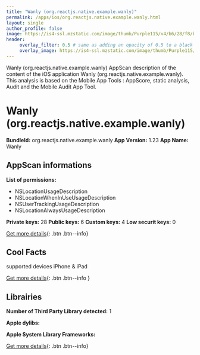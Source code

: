 ```yaml
---
title: "Wanly (org.reactjs.native.example.wanly)"
permalink: /apps/ios/org.reactjs.native.example.wanly.html
layout: single
author_profile: false
image: https://is4-ssl.mzstatic.com/image/thumb/Purple115/v4/b6/28/f8/b628f8f0-adcc-e704-2a79-cda838c90ccb/AppIcon-0-0-1x_U007emarketing-0-0-0-7-0-0-sRGB-0-0-0-GLES2_U002c0-512MB-85-220-0-0.png/512x512bb.jpg
header: 
     overlay_filter: 0.5 # same as adding an opacity of 0.5 to a black background
     overlay_image: https://is4-ssl.mzstatic.com/image/thumb/Purple115/v4/b6/28/f8/b628f8f0-adcc-e704-2a79-cda838c90ccb/AppIcon-0-0-1x_U007emarketing-0-0-0-7-0-0-sRGB-0-0-0-GLES2_U002c0-512MB-85-220-0-0.png/512x512bb.jpg
---
```

Wanly (org.reactjs.native.example.wanly) AppScan description of the content of the iOS application Wanly (org.reactjs.native.example.wanly). This analysis is based on the Mobile App Tools : AppScore, static analysis, Audit and the Mobile Audit App Tool.

# Wanly (org.reactjs.native.example.wanly)

**BundleId:** org.reactjs.native.example.wanly
**App Version:** 1.23
**App Name:** Wanly


## AppScan informations 

**List of permissions:** 
- NSLocationUsageDescription
- NSLocationWhenInUseUsageDescription
- NSUserTrackingUsageDescription
- NSLocationAlwaysUsageDescription
  
  
**Private keys:** 28
**Public keys:** 6
**Custom keys:** 4
**Low securit keys:** 0
  
[Get more details](/pricing.html){: .btn .btn--info}

## Cool Facts

supported devices iPhone & iPad
  
[Get more details](/pricing.html){: .btn .btn--info }

## Librairies 
**Number of Third Party Library detected:** 1


**Apple dylibs:**


**Apple System Library Frameworks:**


  
[Get more details](/pricing.html){: .btn .btn--info}

